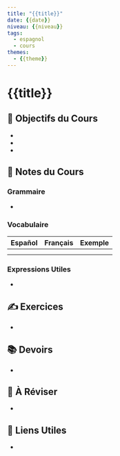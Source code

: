 ```yaml
---
title: "{{title}}"
date: {{date}}
niveau: {{niveau}}
tags:
  - espagnol
  - cours
themes:
  - {{theme}}
---
```


# {{title}}

## 🎯 Objectifs du Cours
- 
- 
- 

## 📝 Notes du Cours

### Grammaire
- 

### Vocabulaire
| Español | Français | Exemple |
|---------|----------|----------|
|         |          |          |
|         |          |          |

### Expressions Utiles
- 

## ✍️ Exercices
- 

## 📚 Devoirs
- 

## 🔄 À Réviser
- 

## 📌 Liens Utiles
- 
